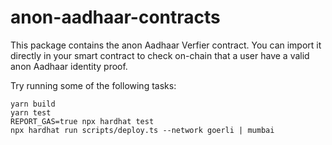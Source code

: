 # anon-aadhaar-contracts

This package contains the anon Aadhaar Verfier contract. You can import it directly in your smart contract to check on-chain that a user have a valid anon Aadhaar identity proof.

Try running some of the following tasks:

```shell
yarn build
yarn test
REPORT_GAS=true npx hardhat test
npx hardhat run scripts/deploy.ts --network goerli | mumbai
```
